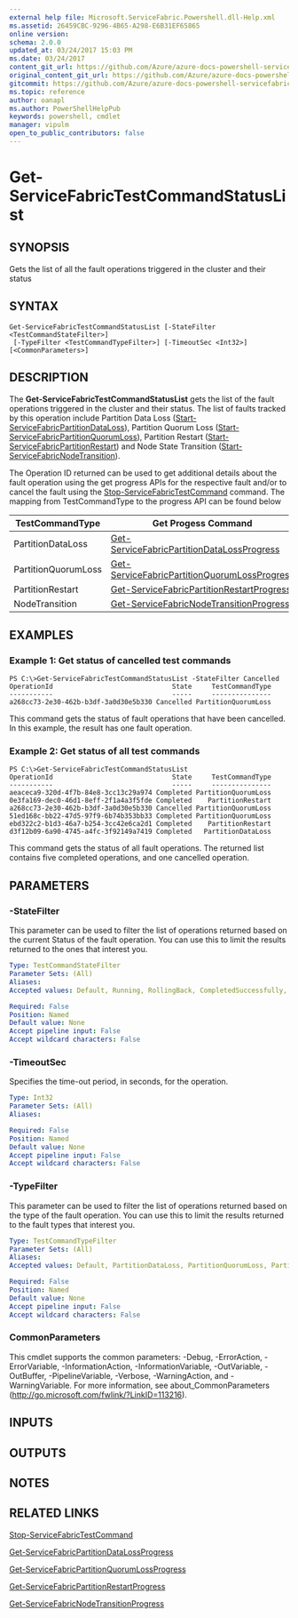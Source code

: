 ```yaml
---
external help file: Microsoft.ServiceFabric.Powershell.dll-Help.xml
ms.assetid: 26459CBC-9296-4B65-A298-E6B31EF65865
online version:
schema: 2.0.0
updated_at: 03/24/2017 15:03 PM
ms.date: 03/24/2017
content_git_url: https://github.com/Azure/azure-docs-powershell-servicefabric/blob/master/Service-Fabric-cmdlets/ServiceFabric/vlatest/Get-ServiceFabricTestCommandStatusList.md
original_content_git_url: https://github.com/Azure/azure-docs-powershell-servicefabric/blob/master/Service-Fabric-cmdlets/ServiceFabric/vlatest/Get-ServiceFabricTestCommandStatusList.md
gitcommit: https://github.com/Azure/azure-docs-powershell-servicefabric/blob/bc0ec5bc26f85fe1bd8f50fdd7441df1ae0fcddb
ms.topic: reference
author: oanapl
ms.author: PowerShellHelpPub
keywords: powershell, cmdlet
manager: vipulm
open_to_public_contributors: false
---
```


# Get-ServiceFabricTestCommandStatusList

## SYNOPSIS
Gets the list of all the fault operations triggered in the cluster and their status

## SYNTAX

```
Get-ServiceFabricTestCommandStatusList [-StateFilter <TestCommandStateFilter>]
 [-TypeFilter <TestCommandTypeFilter>] [-TimeoutSec <Int32>] [<CommonParameters>]
```

## DESCRIPTION
The **Get-ServiceFabricTestCommandStatusList** gets the list of the fault operations triggered in the cluster and their status. The list of faults tracked by this operation include Partition Data Loss ([Start-ServiceFabricPartitionDataLoss](./Start-ServiceFabricPartitionDataLoss.md)), Partition Quorum Loss ([Start-ServiceFabricPartitionQuorumLoss](./Start-ServiceFabricPartitionQuorumLoss.md)), Partition Restart ([Start-ServiceFabricPartitionRestart](./Start-ServiceFabricPartitionRestart.md)) and Node State Transition ([Start-ServiceFabricNodeTransition](./Start-ServiceFabricNodeTransition.md)).

The Operation ID returned can be used to get additional details about the fault operation using the get progress APIs for the respective fault and/or to cancel the fault using the [Stop-ServiceFabricTestCommand](./Stop-ServiceFabricTestCommand.md) command. The mapping from TestCommandType to the progress API can be found below

| TestCommandType | Get Progess Command |
| --- | --- |
| PartitionDataLoss | [Get-ServiceFabricPartitionDataLossProgress](./Get-ServiceFabricPartitionDataLossProgress) |
| PartitionQuorumLoss | [Get-ServiceFabricPartitionQuorumLossProgress](./Get-ServiceFabricPartitionQuorumLossProgress) |
| PartitionRestart | [Get-ServiceFabricPartitionRestartProgress](./Get-ServiceFabricPartitionRestartProgress) |
| NodeTransition | [Get-ServiceFabricNodeTransitionProgress](./Get-ServiceFabricNodeTransitionProgress) |
## EXAMPLES

### Example 1: Get status of cancelled test commands
```
PS C:\>Get-ServiceFabricTestCommandStatusList -StateFilter Cancelled
OperationId                              State     TestCommandType
-----------                              -----     ---------------
a268cc73-2e30-462b-b3df-3a0d30e5b330 Cancelled PartitionQuorumLoss
```

This command gets the status of fault operations that have been cancelled.
In this example, the result has one fault operation.

### Example 2: Get status of all test commands
```
PS C:\>Get-ServiceFabricTestCommandStatusList
OperationId                              State     TestCommandType
-----------                              -----     ---------------
aeaceca9-320d-4f7b-84e8-3cc13c29a974 Completed PartitionQuorumLoss
0e3fa169-dec0-46d1-8eff-2f1a4a3f5fde Completed    PartitionRestart
a268cc73-2e30-462b-b3df-3a0d30e5b330 Cancelled PartitionQuorumLoss
51ed168c-bb22-47d5-97f9-6b74b353bb33 Completed PartitionQuorumLoss
ebd322c2-b1d3-46a7-b254-3cc42e6ca2d1 Completed    PartitionRestart
d3f12b09-6a90-4745-a4fc-3f92149a7419 Completed   PartitionDataLoss
```

This command gets the status of all fault operations.
The returned list contains five completed operations, and one cancelled operation.

## PARAMETERS

### -StateFilter
This parameter can be used to filter the list of operations returned based on the current Status of the fault operation. You can use this to limit the results returned to the ones that interest you. 

```yaml
Type: TestCommandStateFilter
Parameter Sets: (All)
Aliases: 
Accepted values: Default, Running, RollingBack, CompletedSuccessfully, Failed, Cancelled, ForceCancelled, All

Required: False
Position: Named
Default value: None
Accept pipeline input: False
Accept wildcard characters: False
```

### -TimeoutSec
Specifies the time-out period, in seconds, for the operation.

```yaml
Type: Int32
Parameter Sets: (All)
Aliases: 

Required: False
Position: Named
Default value: None
Accept pipeline input: False
Accept wildcard characters: False
```

### -TypeFilter
This parameter can be used to filter the list of operations returned based on the type of the fault operation. You can use this to limit the results returned to the fault types that interest you. 

```yaml
Type: TestCommandTypeFilter
Parameter Sets: (All)
Aliases: 
Accepted values: Default, PartitionDataLoss, PartitionQuorumLoss, PartitionRestart, All

Required: False
Position: Named
Default value: None
Accept pipeline input: False
Accept wildcard characters: False
```

### CommonParameters
This cmdlet supports the common parameters: -Debug, -ErrorAction, -ErrorVariable, -InformationAction, -InformationVariable, -OutVariable, -OutBuffer, -PipelineVariable, -Verbose, -WarningAction, and -WarningVariable. For more information, see about_CommonParameters (http://go.microsoft.com/fwlink/?LinkID=113216).

## INPUTS

## OUTPUTS

## NOTES

## RELATED LINKS

[Stop-ServiceFabricTestCommand](./Stop-ServiceFabricTestCommand.md)

[Get-ServiceFabricPartitionDataLossProgress](./Get-ServiceFabricPartitionDataLossProgress)

[Get-ServiceFabricPartitionQuorumLossProgress](./Get-ServiceFabricPartitionQuorumLossProgress)

[Get-ServiceFabricPartitionRestartProgress](./Get-ServiceFabricPartitionRestartProgress)

[Get-ServiceFabricNodeTransitionProgress](./Get-ServiceFabricNodeTransitionProgress)
